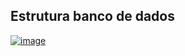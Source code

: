 ## Estrutura banco de dados

[![image](https://github.com/GregoriSimei/uex-challenge/backend/blob/main/docs/uex-contatos.png)](/)
